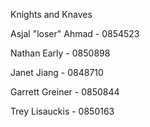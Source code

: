 Knights and Knaves

Asjal "loser" Ahmad - 0854523

Nathan Early - 0850898 

Janet Jiang - 0848710

Garrett Greiner - 0850844

Trey Lisauckis - 0850163
